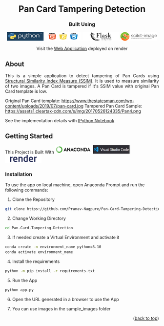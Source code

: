 <a name="readme-top"></a>

<div align="center">

# __Pan Card Tampering Detection__

### Built Using
  
[![Python][python-shield]][python-url]
[![html-css-js][html-css-js-shield]][html-css-js-url]
[![Flask][flask-shield]][flask-url]
[![ScikitImage][scikit-image-shield]][scikit-image-url]

Visit the <a href="https://pancard-tampering-detector.onrender.com">Web Application</a> deployed on render

</div>

## __About__
<p align="justify">
This is a simple application to detect tampering of Pan Cards using <a href="https://en.wikipedia.org/wiki/Structural_similarity#:~:text=The%20structural%20similarity%20index%20measure,the%20similarity%20between%20two%20images.">Structural Similarity Index Measure (SSIM)</a>. It is used to measure similarity of two images. A Pan Card is tampered if it's SSIM value with original Pan Card template is low.

Original Pan Card template: https://www.thestatesman.com/wp-content/uploads/2019/07/pan-card.jpg
Tampered Pan Card Sample: https://assets1.cleartax-cdn.com/s/img/20170526124335/Pan4.png

See the implementation details with <a href="https://github.com/Pranav-Nagpure/Pan-Card-Tampering-Detection-NB">IPython Notebook</a>
</p>

## __Getting Started__

This Project is Built With [![Anaconda][anaconda-shield]][anaconda-url] [![VSCode][vscode-shield]][vscode-url] [![Render][render-shield]][render-url]

### __Installation__
To use the app on local machine, open Anaconda Prompt and run the following commands:

1. Clone the Repository
```sh
git clone https://github.com/Pranav-Nagpure/Pan-Card-Tampering-Detection.git
```

2. Change Working Directory
```sh
cd Pan-Card-Tampering-Detection
```

3. If needed create a Virtual Environment and activate it
```sh
conda create -n environment_name python=3.10
conda activate environment_name
```

4. Install the requirements
```sh
python -m pip install -r requirements.txt
```

5. Run the App
```sh
python app.py
```

6. Open the URL generated in a browser to use the App

7. You can use images in the sample_images folder

<p align="right">
(<a href="#readme-top">back to top</a>)
</p>

[python-shield]: https://raw.githubusercontent.com/Pranav-Nagpure/Support-Repository/master/images/python-shield.png "Python"
[python-url]: https://www.python.org

[html-css-js-shield]: https://raw.githubusercontent.com/Pranav-Nagpure/Support-Repository/master/images/html-css-js-shield.png
[html-css-js-url]: https://html.spec.whatwg.org "HTML | CSS | JavaScript"

[anaconda-shield]: https://raw.githubusercontent.com/Pranav-Nagpure/Support-Repository/master/images/anaconda-shield.png
[anaconda-url]: https://www.anaconda.com "Anaconda"

[vscode-shield]: https://raw.githubusercontent.com/Pranav-Nagpure/Support-Repository/master/images/vscode-shield.png
[vscode-url]: https://code.visualstudio.com "VSCode"

[render-shield]: https://raw.githubusercontent.com/Pranav-Nagpure/Support-Repository/master/images/render-shield.png
[render-url]: https://render.com "Render"

[flask-shield]: https://raw.githubusercontent.com/Pranav-Nagpure/Support-Repository/master/images/flask-shield.png "Flask"
[flask-url]: https://flask.palletsprojects.com

[scikit-image-shield]: https://raw.githubusercontent.com/Pranav-Nagpure/Support-Repository/master/images/scikit-image-shield.png "Scikit-Image"
[scikit-image-url]: https://scikit-image.org